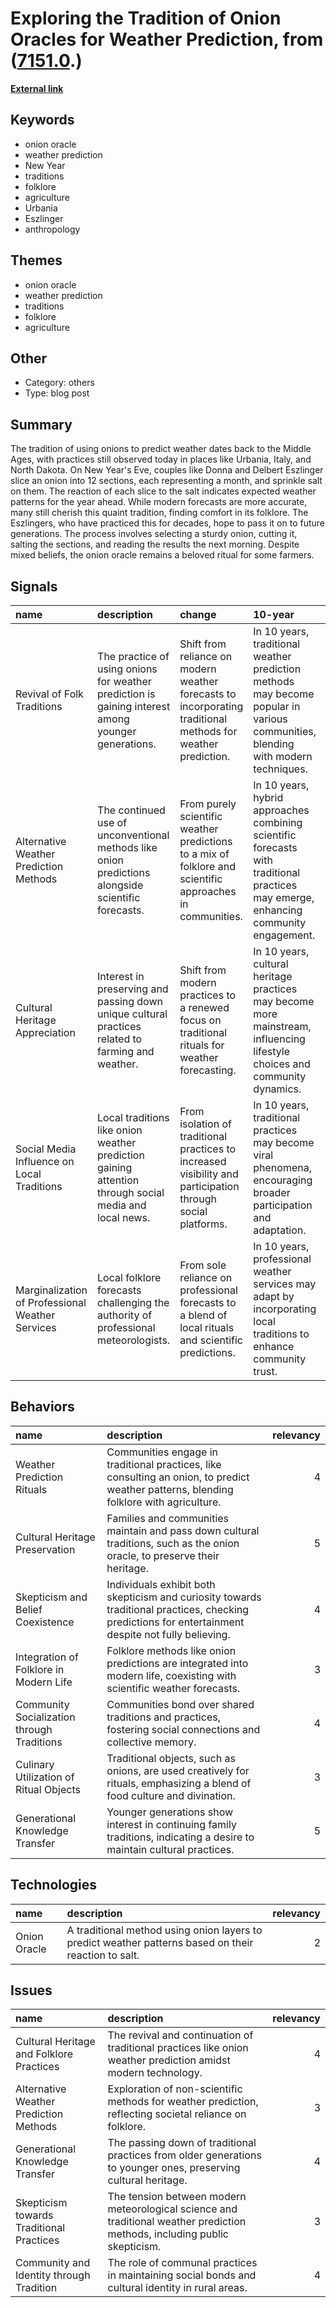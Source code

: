 # __Exploring the Tradition of Onion Oracles for Weather Prediction__, from ([7151.0](https://kghosh.substack.com/p/7151.0).)

__[External link](https://www.atlasobscura.com/articles/how-to-consult-an-onion-calendar)__



## Keywords

* onion oracle
* weather prediction
* New Year
* traditions
* folklore
* agriculture
* Urbania
* Eszlinger
* anthropology

## Themes

* onion oracle
* weather prediction
* traditions
* folklore
* agriculture

## Other

* Category: others
* Type: blog post

## Summary

The tradition of using onions to predict weather dates back to the Middle Ages, with practices still observed today in places like Urbania, Italy, and North Dakota. On New Year's Eve, couples like Donna and Delbert Eszlinger slice an onion into 12 sections, each representing a month, and sprinkle salt on them. The reaction of each slice to the salt indicates expected weather patterns for the year ahead. While modern forecasts are more accurate, many still cherish this quaint tradition, finding comfort in its folklore. The Eszlingers, who have practiced this for decades, hope to pass it on to future generations. The process involves selecting a sturdy onion, cutting it, salting the sections, and reading the results the next morning. Despite mixed beliefs, the onion oracle remains a beloved ritual for some farmers.

## Signals

| name                                             | description                                                                                           | change                                                                                                       | 10-year                                                                                                                              | driving-force                                                                                                           |   relevancy |
|:-------------------------------------------------|:------------------------------------------------------------------------------------------------------|:-------------------------------------------------------------------------------------------------------------|:-------------------------------------------------------------------------------------------------------------------------------------|:------------------------------------------------------------------------------------------------------------------------|------------:|
| Revival of Folk Traditions                       | The practice of using onions for weather prediction is gaining interest among younger generations.    | Shift from reliance on modern weather forecasts to incorporating traditional methods for weather prediction. | In 10 years, traditional weather prediction methods may become popular in various communities, blending with modern techniques.      | A growing desire for cultural heritage and connection to ancestral practices among younger generations.                 |           4 |
| Alternative Weather Prediction Methods           | The continued use of unconventional methods like onion predictions alongside scientific forecasts.    | From purely scientific weather predictions to a mix of folklore and scientific approaches in communities.    | In 10 years, hybrid approaches combining scientific forecasts with traditional practices may emerge, enhancing community engagement. | A growing skepticism towards purely scientific predictions, leading people to seek alternative methods for reassurance. |           3 |
| Cultural Heritage Appreciation                   | Interest in preserving and passing down unique cultural practices related to farming and weather.     | Shift from modern practices to a renewed focus on traditional rituals for weather forecasting.               | In 10 years, cultural heritage practices may become more mainstream, influencing lifestyle choices and community dynamics.           | A desire to connect with one's roots and preserve cultural identities in an increasingly globalized world.              |           4 |
| Social Media Influence on Local Traditions       | Local traditions like onion weather prediction gaining attention through social media and local news. | From isolation of traditional practices to increased visibility and participation through social platforms.  | In 10 years, traditional practices may become viral phenomena, encouraging broader participation and adaptation.                     | The impact of social media in creating communities around niche interests and practices, fostering engagement.          |           3 |
| Marginalization of Professional Weather Services | Local folklore forecasts challenging the authority of professional meteorologists.                    | From sole reliance on professional forecasts to a blend of local rituals and scientific predictions.         | In 10 years, professional weather services may adapt by incorporating local traditions to enhance community trust.                   | A pushback against the perceived detachment of professional meteorologists from local and personal experiences.         |           4 |

## Behaviors

| name                                       | description                                                                                                                                          |   relevancy |
|:-------------------------------------------|:-----------------------------------------------------------------------------------------------------------------------------------------------------|------------:|
| Weather Prediction Rituals                 | Communities engage in traditional practices, like consulting an onion, to predict weather patterns, blending folklore with agriculture.              |           4 |
| Cultural Heritage Preservation             | Families and communities maintain and pass down cultural traditions, such as the onion oracle, to preserve their heritage.                           |           5 |
| Skepticism and Belief Coexistence          | Individuals exhibit both skepticism and curiosity towards traditional practices, checking predictions for entertainment despite not fully believing. |           4 |
| Integration of Folklore in Modern Life     | Folklore methods like onion predictions are integrated into modern life, coexisting with scientific weather forecasts.                               |           3 |
| Community Socialization through Traditions | Communities bond over shared traditions and practices, fostering social connections and collective memory.                                           |           4 |
| Culinary Utilization of Ritual Objects     | Traditional objects, such as onions, are used creatively for rituals, emphasizing a blend of food culture and divination.                            |           3 |
| Generational Knowledge Transfer            | Younger generations show interest in continuing family traditions, indicating a desire to maintain cultural practices.                               |           5 |

## Technologies

| name         | description                                                                                          |   relevancy |
|:-------------|:-----------------------------------------------------------------------------------------------------|------------:|
| Onion Oracle | A traditional method using onion layers to predict weather patterns based on their reaction to salt. |           2 |

## Issues

| name                                     | description                                                                                                                |   relevancy |
|:-----------------------------------------|:---------------------------------------------------------------------------------------------------------------------------|------------:|
| Cultural Heritage and Folklore Practices | The revival and continuation of traditional practices like onion weather prediction amidst modern technology.              |           4 |
| Alternative Weather Prediction Methods   | Exploration of non-scientific methods for weather prediction, reflecting societal reliance on folklore.                    |           3 |
| Generational Knowledge Transfer          | The passing down of traditional practices from older generations to younger ones, preserving cultural heritage.            |           4 |
| Skepticism towards Traditional Practices | The tension between modern meteorological science and traditional weather prediction methods, including public skepticism. |           3 |
| Community and Identity through Tradition | The role of communal practices in maintaining social bonds and cultural identity in rural areas.                           |           4 |